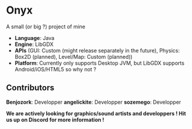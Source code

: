 # Onyx
A small (or big ?) project of mine
* **Language**: Java
* **Engine**: LibGDX
* **APIs** (GUI: Custom (might release separately in the future), Physics: Box2D (planned), Level/Map: Custom (planned))
* **Platform**: Currently only supports Desktop JVM, but LibGDX supports Android/iOS/HTML5 so why not ?

## Contributors
**Benjozork**: Developper
**angelickite**: Developper
**sozemego**: Developper

**We are actively looking for graphics/sound artists and developpers ! Hit us up on Discord for more information !**

